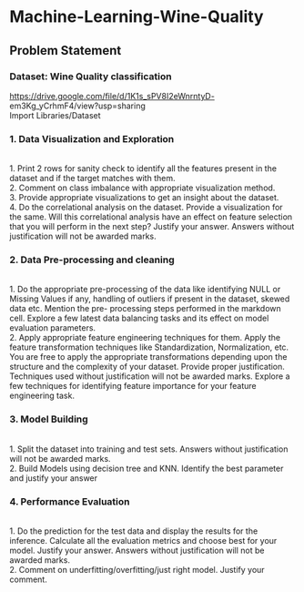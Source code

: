 # Machine-Learning-Wine-Quality

## Problem Statement
 
### Dataset: Wine Quality classification
https://drive.google.com/file/d/1K1s_sPV8I2eWnrntyD- em3Kg_yCrhmF4/view?usp=sharing
<br> Import Libraries/Dataset
   
### 1. Data Visualization and Exploration 
<br> 1. Print 2 rows for sanity check to identify all the features present in the dataset and if the target matches with them.
<br> 2. Comment on class imbalance with appropriate visualization method.
<br> 3. Provide appropriate visualizations to get an insight about the dataset.
<br> 4. Do the correlational analysis on the dataset. Provide a visualization for the same. Will
this correlational analysis have an effect on feature selection that you will perform in the next step? Justify your answer. Answers without justification will not be awarded marks.

### 2. Data Pre-processing and cleaning 
<br> 1. Do the appropriate pre-processing of the data like identifying NULL or Missing Values if any, handling of outliers if present in the dataset, skewed data etc. Mention the pre- processing steps performed in the markdown cell. Explore a few latest data balancing tasks and its effect on model evaluation parameters.
<br> 2. Apply appropriate feature engineering techniques for them. Apply the feature transformation techniques like Standardization, Normalization, etc. You are free to apply
the appropriate transformations depending upon the structure and the complexity of your dataset. Provide proper justification. Techniques used without justification will not be awarded marks. Explore a few techniques for identifying feature importance for your feature engineering task.
 
### 3. Model Building
<br> 1. Split the dataset into training and test sets. Answers without justification will not be awarded marks. 
<br> 2. Build Models using decision tree and KNN. Identify the best parameter and justify your answer 

### 4. Performance Evaluation 
<br> 1. Do the prediction for the test data and display the results for the inference. Calculate all the evaluation metrics and choose best for your model. Justify your answer. Answers without justification will not be awarded marks. 
<br> 2. Comment on underfitting/overfitting/just right model. Justify your comment. 

